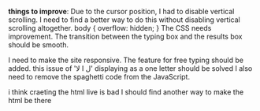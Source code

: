 **things to improve**:
Due to the cursor position, I had to disable vertical scrolling. I need to find a better way to do this without disabling vertical scrolling altogether.
body {
overflow: hidden;
}
The CSS needs improvement. The transition between the typing box and the results box should be smooth.

I need to make the site responsive.
The feature for free typing should be added.
this issue of 'ل ا لا' displaying as a one letter should be solved
I also need to remove the spaghetti code from the JavaScript.

i think craeting the html live is bad I should find another way to make the html be there
